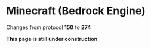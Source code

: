 # Minecraft (Bedrock Engine)

Changes from protocol **150** to **274**

__This page is still under construction__

